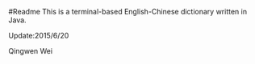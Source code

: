 #Readme
This is a terminal-based English-Chinese dictionary written in Java.

Update:2015/6/20

Qingwen Wei